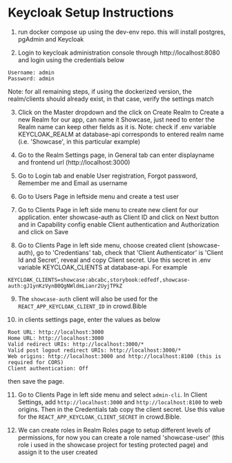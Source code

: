 # Keycloak Setup Instructions

1. run docker compose up using the dev-env repo. this will install postgres, pgAdmin and Keycloak

2. Login to keycloak administration console through http://localhost:8080 and login using the credentials below

```
Username: admin
Password: admin
```

Note: for all remaining steps, if using the dockerized version, the realm/clients should already exist, in that case, verify the settings match

3. Click on the Master dropdown and the click on Create Realm to Create a new Realm for our app, can name it Showcase, just need to enter the Realm name can keep other fields as it is.
Note: check if .env variable KEYCLOAK_REALM at database-api corresponds to entered realm name (i.e. 'Showcase', in this particular example)

4. Go to the Realm Settings page, in General tab can enter displayname and frontend url (http://localhost:3000)

5. Go to Login tab and enable User registration, Forgot password, Remember me and Email as username

6. Go to Users Page in leftside menu and create a test user

7. Go to Clients Page in left side menu to create new client for our application. enter showcase-auth as Client ID and click on Next button and in Capability config enable Client authentication and Authorization and click on Save

8. Go to Clients Page in left side menu, choose created client (showcase-auth), go to 'Credentians' tab, check that 'Client Authenticator' is 'Client Id and Secret', reveal and copy Client secret. Use this secret in .env variable KEYCLOAK_CLIENTS at database-api.
For example 
```
KEYCLOAK_CLIENTS=showcase:abcabc,storybook:edfedf,showcase-auth:gJ1ynKzVynB0QgNWldmLianr2UyjTPkZ
```

9. The `showcase-auth` client will also be used for the `REACT_APP_KEYCLOAK_CLIENT_ID` in crowd.Bible

10. in clients settings page, enter the values as below

```
Root URL: http://localhost:3000
Home URL: http://localhost:3000
Valid redirect URIs: http://localhost:3000/*
Valid post logout redirect URIs: http://localhost:3000/*
Web origins: http://localhost:3000 and http://localhost:8100 (this is required for CORS)
Client authentication: Off
```

then save the page.

11. Go to Clients Page in left side menu and select `admin-cli`. In Client Settings, add `http://localhost:3000` and `http://localhost:8100` to web origins. Then in the Credentials tab copy the client secret. Use this value for the `REACT_APP_KEYCLOAK_CLIENT_SECRET` in crowd.Bible.

12. We can create roles in Realm Roles page to setup different levels of permissions, for now you can create a role named 'showcase-user' (this role i used in the showcase project for testing protected page) and assign it to the user created
